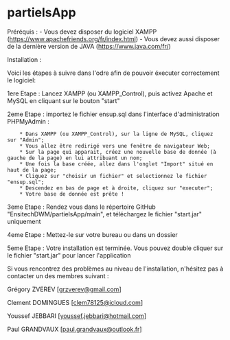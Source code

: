 # partielsApp

Préréquis : 
	- Vous devez disposer du logiciel XAMPP (https://www.apachefriends.org/fr/index.html)
	- Vous devez aussi disposer de la dernière version de JAVA (https://www.java.com/fr/)


Installation :

Voici les étapes à suivre dans l'odre afin de pouvoir éxecuter correctement le logiciel:

1ere Etape : Lancez XAMPP (ou XAMPP_Control), puis activez Apache et MySQL en cliquant sur le bouton "start"

2eme Etape : importez le fichier ensup.sql dans l'interface d'administration PHPMyAdmin :

		* Dans XAMPP (ou XAMPP_Control), sur la ligne de MySQL, cliquez sur "Admin";
		* Vous allez être redirigé vers une fenêtre de navigateur Web;
		* Sur la page qui apparait, créez une nouvelle base de donnée (à gauche de la page) en lui attribuant un nom;
		* Une fois la base créée, allez dans l'onglet "Import" situé en haut de la page;
		* Cliquez sur "choisir un fichier" et selectionnez le fichier "ensup.sql";
		* Descendez en bas de page et à droite, cliquez sur "executer";
		* Votre base de donnée est prête !
		
3eme Etape : Rendez vous dans le répertoire GitHub "EnsitechDWM/partielsApp/main", et téléchargez le fichier "start.jar" uniquement

4eme Etape : Mettez-le sur votre bureau ou dans un dossier

5eme Etape : Votre installation est terminée. Vous pouvez double cliquer sur le fichier "start.jar" pour lancer l'application


Si vous rencontrez des problèmes au niveau de l'installation, n'hésitez pas à contacter un des membres suivant :

Grégory ZVEREV [grzverev@gmail.com]

Clement DOMINGUES [clem78125@icloud.com]

Youssef JEBBARI [youssef.jebbari@hotmail.com]

Paul GRANDVAUX [paul.grandvaux@outlook.fr]
